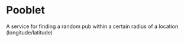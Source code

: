 # Pooblet

A service for finding a random pub within a certain radius of a location (longitude/latitude)
